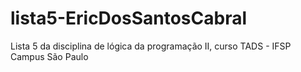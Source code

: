 # lista5-EricDosSantosCabral
Lista 5 da disciplina de lógica da programação II, curso TADS - IFSP Campus São Paulo
